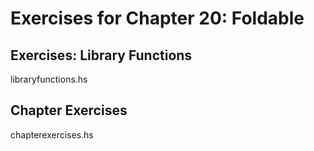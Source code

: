 # Exercises for Chapter 20: Foldable

## Exercises: Library Functions

libraryfunctions.hs

## Chapter Exercises

chapterexercises.hs
